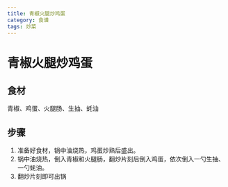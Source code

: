 ```yaml
---
title: 青椒火腿炒鸡蛋
category: 食谱
tags: 炒菜
---
```


# 青椒火腿炒鸡蛋

## 食材

青椒、鸡蛋、火腿肠、生抽、蚝油

## 步骤

1. 准备好食材，锅中油烧热，鸡蛋炒熟后盛出。
2. 锅中油烧热，倒入青椒和火腿肠，翻炒片刻后倒入鸡蛋，依次倒入一勺生抽、一勺蚝油。
3. 翻炒片刻即可出锅
